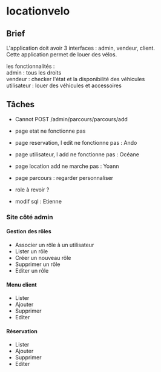 # locationvelo

## Brief
L'application doit avoir 3 interfaces : admin, vendeur, client.  
 Cette application permet de louer des vélos.  
 
 
  les fonctionnalités :   
admin : tous les droits  
vendeur : checker l'état et la disponibilité des véhicules  
utilisateur : louer des véhicules et accessoires

## Tâches

- Cannot POST /admin/parcours/parcours/add
- page etat ne fonctionne pas
- page reservation, l edit ne fonctionne pas : Ando
- page utilisateur, l add ne fonctionne pas : Océane
- page location add ne marche pas : Yoann
- page parcours : regarder personnaliser
- role à revoir ?

- modif sql : Etienne

### Site côté admin

#### Gestion des rôles

- Associer un rôle à un utilisateur
- Lister un rôle
- Créer un nouveau rôle
- Supprimer un rôle
- Editer un rôle

#### Menu client
  
- Lister
- Ajouter
- Supprimer
- Editer
  
#### Réservation
  
- Lister
- Ajouter
- Supprimer
- Editer
  
  
